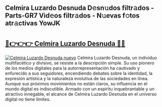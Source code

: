## Celmira Luzardo Desnuda D𝚎sn𝚞dos filtr𝚊dos - Parts-GR7 Vid𝚎os filtr𝚊dos - N𝚞evas f𝚘tos atr𝚊ctivas YowJK

# <h2><a href="http://mb11vd.tromn.icu/?c=Celmira+Luzardo+Desnuda">🔗👉👉👉 Celmira Luzardo Desnuda 🔗🔗</a></h2>

[![Celmira Luzardo Desnuda nuevo](https://i.imgur.com/pEAQMta.gif)](http://mb11vd.tromn.icu/?c=Celmira+Luzardo+Desnuda)
Celmira Luzardo Desnuda, un individuo multifacético y divisivo, se resiste a la descripción simple. Su uso pionero de los medios digitales para la autorrepresentación ha cautivado y enfurecido a sus seguidores, encendiendo debates sobre la identidad, la expresión artística y la naturaleza evolutiva de las sociedades en línea. Aunque sus próximos movimientos no están claros, su influencia en el mundo digital es indiscutible. Armado con un espíritu inquebrantable y un atractivo innegable, el alcance de Celmira Luzardo Desnuda en el universo digital no tiene límites.

